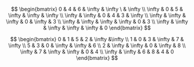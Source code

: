 $$
\begin{bmatrix}
0 & 4 & 6 & \infty & \infty \ & \infty \\
\infty & 0 & 5 & \infty & \infty & \infty \\
\infty & \infty & 0 & 4 & 3 & \infty \\
\infty & \infty & \infty & 0 & \infty & 3 \\
\infty & \infty & \infty & \infty & 0 & 3 \\
\infty & \infty & \infty & \infty & \infty & 0
\end{bmatrix}
$$

$$
\begin{bmatrix}
0 & 1 & 5 & 2 & \infty &\infty \\
1 & 0 & 3 & \infty & 7 & \infty \\
5 & 3 & 0 & \infty & \infty & 6 \\
2 & \infty & \infty & 0 & \infty & 8 \\
\infty & 7 & \infty & \infty & 0 & 4 \\
\infty & \infty & 6 & 8 & 4 & 0
\end{bmatrix}
$$

